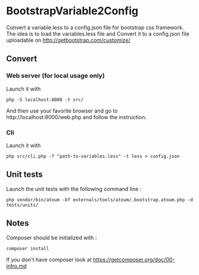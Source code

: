 # BootstrapVariable2Config
Convert a variable.less to a config.json file for bootstrap css framework.
The idea is to load the variables.less file and Convert it to a config.json file uploadable on http://getbootstrap.com/customize/

## Convert

### Web server (for local usage only)

Launch it with

    php -S localhost:8000 -t src/
    
And then use your favorite browser and go to http://localhost:8000/web.php and follow the instruction.

### Cli

Launch it with

    php src/cli.php -f "path-to-variables.less" -t less > config.json

## Unit tests
Launch the unit tests with the following command line :

    php vendor/bin/atoum -bf externals/tools/atoum/.bootstrap.atoum.php -d tests/units/

## Notes

Composer should be initialized with :

    composer install

If you don't have composer look at https://getcomposer.org/doc/00-intro.md
